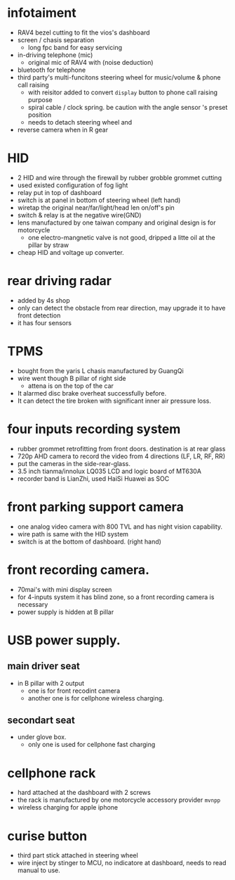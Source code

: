 # infotaiment
- RAV4 bezel cutting to fit the vios's dashboard
- screen / chasis separation
    * long fpc band for easy servicing
- in-driving telephone (mic)
    * original mic of RAV4 with (noise deduction)
- bluetooth for telephone
- third party's multi-funcitons steering wheel for music/volume & phone call raising
    * with reisitor added to convert `display` button to phone call raising purpose
    * spiral cable / clock spring. be caution with the angle sensor 's preset position
    * needs to detach steering wheel and
- reverse camera when in R gear

# HID
- 2 HID and wire through the firewall by rubber grobble grommet cutting
- used existed configuration of fog light
- relay put in top of dashboard
- switch is at panel in bottom of steering wheel (left hand)
- wiretap the original near/far/light/head len on/off's pin
- switch & relay is at the negative wire(GND)
- lens manufactured by one taiwan company and original design is for motorcycle
    * one electro-mangnetic valve is not good, dripped a litte oil at the pillar by straw
- cheap HID and voltage up converter.

# rear driving radar
- added by 4s shop
- only can detect the obstacle from rear direction, may upgrade it to have front detection
- it has four sensors

# TPMS
- bought from the yaris L chasis manufactured by GuangQi
- wire went though B pillar of right side
    * attena is on the top of the car
- It alarmed disc brake overheat successfully before.
- It can detect the tire broken with significant inner air pressure loss.

# four inputs recording system
- rubber grommet retrofitting from front doors. destination is at rear glass
- 720p AHD camera to record the video from 4 directions (LF, LR, RF, RR)
- put the cameras  in the side-rear-glass.
- 3.5 inch tianma/innolux LQ035 LCD and logic board of MT630A
- recorder band is LianZhi, used HaiSi Huawei as SOC

# front parking support camera
- one analog video camera with 800 TVL and has night vision capability.
- wire path is same with the HID system
- switch is at the bottom of dashboard. (right hand)

# front recording camera.
- 70mai's with mini display screen
- for 4-inputs system it has blind zone, so a front recording camera is necessary
- power supply is hidden at B pillar

# USB power supply.
## main driver seat
- in B pillar with 2 output
    * one is for front recodint camera
    * another one is for cellphone wireless charging.
## secondart seat
- under glove box.
    * only one is used for cellphone fast charging

# cellphone rack
- hard attached at the dashboard with 2 screws
- the rack is manufactured by one motorcycle accessory provider `mvnpp`
- wireless charging for apple iphone

# curise button
- third part stick attached in steering wheel
- wire inject by stinger to MCU, no indicatore at dashboard, needs to read manual to use.

 
